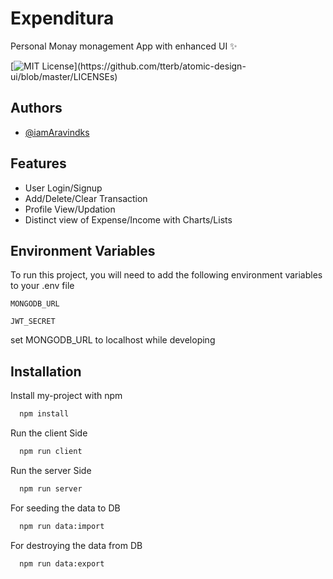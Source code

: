 
# Expenditura

Personal Monay monagement App with enhanced UI ✨




[![MIT License](https://img.shields.io/apm/l/atomic-design-ui.svg?)](https://github.com/tterb/atomic-design-ui/blob/master/LICENSEs)


  
## Authors

- [@iamAravindks](https://www.github.com/iamAravindks)

  
## Features

- User Login/Signup
- Add/Delete/Clear Transaction
- Profile View/Updation
- Distinct view of Expense/Income with Charts/Lists


  
## Environment Variables

To run this project, you will need to add the following environment variables to your .env file

`MONGODB_URL`

`JWT_SECRET`

  set MONGODB_URL to localhost while developing
## Installation

Install my-project with npm

```bash
  npm install 
```
Run the client Side 
```bash
  npm run client 
```
Run the server Side 
```bash
  npm run server 
```
For seeding the data to DB

```bash
  npm run data:import
```
For destroying the data from DB

```bash
  npm run data:export
```